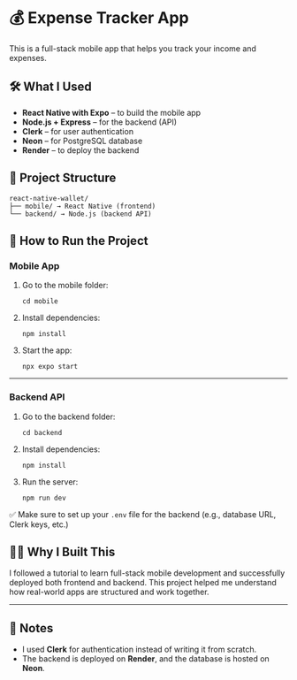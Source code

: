 # 💰 Expense Tracker App

This is a full-stack mobile app that helps you track your income and expenses.

## 🛠 What I Used

- **React Native with Expo** – to build the mobile app  
- **Node.js + Express** – for the backend (API)  
- **Clerk** – for user authentication  
- **Neon** – for PostgreSQL database  
- **Render** – to deploy the backend

## 📁 Project Structure
```
react-native-wallet/
├── mobile/ → React Native (frontend)
└── backend/ → Node.js (backend API)
```
## 🚀 How to Run the Project

### Mobile App

1. Go to the mobile folder:

    ```
    cd mobile
    ```

2. Install dependencies:

    ```
    npm install
    ```

3. Start the app:

    ```
    npx expo start
    ```

---

### Backend API

1. Go to the backend folder:

    ```
    cd backend
    ```

2. Install dependencies:

    ```
    npm install
    ```

3. Run the server:

    ```
    npm run dev
    ```

✅ Make sure to set up your `.env` file for the backend (e.g., database URL, Clerk keys, etc.)

## 🙋‍♂️ Why I Built This

I followed a tutorial to learn full-stack mobile development and successfully deployed both frontend and backend. This project helped me understand how real-world apps are structured and work together.

---

## 📌 Notes

- I used **Clerk** for authentication instead of writing it from scratch.
- The backend is deployed on **Render**, and the database is hosted on **Neon**.
